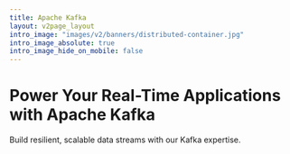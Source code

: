 ```yaml
---
title: Apache Kafka
layout: v2page_layout
intro_image: "images/v2/banners/distributed-container.jpg"
intro_image_absolute: true
intro_image_hide_on_mobile: false
---
```


# Power Your Real-Time Applications with Apache Kafka

Build resilient, scalable data streams with our Kafka expertise.

